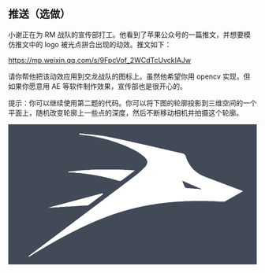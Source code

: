 ## 推送（选做）

小谢正在为 RM 战队的宣传部打工。他看到了苹果公众号的一篇推文，并想要模仿推文中的 logo 被光点拼合出现的动效。推文如下：

https://mp.weixin.qq.com/s/9FpcVof_2WCdTcUvckIAJw

请你帮他把该动效应用到交龙战队的图标上。虽然他希望你用 opencv 实现，但如果你愿意用 AE 等软件制作效果，宣传部也是很开心的。

提示：你可以继续使用第二题的代码。你可以将下图的轮廓投影到三维空间的一个平面上，随机改变轮廓上一些点的深度，然后不断移动相机并拍摄这个轮廓。

![img](img.png)